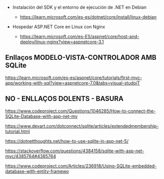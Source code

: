 - Instalación del SDK y el entorno de ejecución de .NET en Debian
    - https://learn.microsoft.com/es-es/dotnet/core/install/linux-debian

- Hospedar ASP.NET Core en Linux con Nginx
    - https://learn.microsoft.com/es-ES/aspnet/core/host-and-deploy/linux-nginx?view=aspnetcore-3.1



Enllaços MODELO-VISTA-CONTROLADOR AMB SQLite
-----------------------------------------------------------------------
https://learn.microsoft.com/es-es/aspnet/core/tutorials/first-mvc-app/working-with-sql?view=aspnetcore-7.0&tabs=visual-studoiT




NO - ENLLAÇOS DOLENTS - BASURA
----------------------------------------------------------
https://www.codeproject.com/Questions/1046285/How-to-connect-the-SQLite-Database-with-asp-net-mv

https://www.devart.com/dotconnect/sqlite/articles/extendedmembership-tutorial.html

https://dotnetthoughts.net/how-to-use-sqlite-in-asp-net-5/

https://stackoverflow.com/questions/4384158/sqlite-with-asp-net-mvc/4385764#4385764

https://www.codeproject.com/Articles/236918/Using-SQLite-embedded-database-with-entity-framewo
